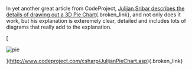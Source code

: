 In yet another great article from CodeProject, [Julijan Sribar describes the details of drawing out a 3D Pie Chart](http://www.codeproject.com/csharp/JulijanPieChart.asp){.broken_link}, and not only does it work, but his explanation is exteremely clear, detailed and includes lots of diagrams that really add to the explanation.

[
						  
<img alt="pie" hspace="0" src="http://msdn.microsoft.com/vbasic/art/blogart/piechart1.jpg" align="baseline" border="0" />
				  
](http://www.codeproject.com/csharp/JulijanPieChart.asp){.broken_link} 

&nbsp;